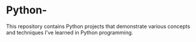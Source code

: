 # Python-
This repository contains Python projects that demonstrate various concepts and techniques I've learned in Python programming.
